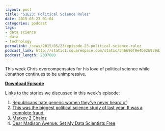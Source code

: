 ```yaml
---
layout: post
title: "S1E23: Political Science Rulez"
date: 2015-05-23 01:04
categories: podcast
tags:
- data science
- data
- technology
permalink: /news/2015/05/23/episode-23-political-science-rulez
podcast_link: http://static1.squarespace.com/static/546690f9e4b02b939d34b2b1/546691b4e4b01fdff0c848ac/555fd119e4b022cec2184fe9/1432342947523/Partially_Derivative_Episode_23.mp3
podcast_length: 2337000
---
```


This week Chris overcompensates for his love of political science while
Jonathon continues to be unimpressive.

[**Download Episode**](http://static1.squarespace.com/static/546690f9e4b02b939d34b2b1/546691b4e4b01fdff0c848ac/555fd119e4b022cec2184fe9/1432342947523/Partially_Derivative_Episode_23.mp3)

Links to the stories we discussed in this week's episode:

1.  [Republicans hate generic women they've never heard
    of](http://www.theatlantic.com/politics/archive/2015/05/emily-farris-is-not-running-for-president/393443/)
2.  [This was the biggest political science study of last year. It was a
    complete fraud.](http://www.vox.com/2015/5/20/8630535/same-sex-marriage-study)
3.  [Markov 2
    Chainz](http://mashable.com/2015/05/22/algorithm-rap-lyrics/?utm_cid=mash-com-fb-tech-link)
4.  [Dear Madison Avenue: Set My Data Scientists
    Free](http://adage.com/article/digitalnext/dear-madison-avenue-set-data-scientists-free/298676/)
